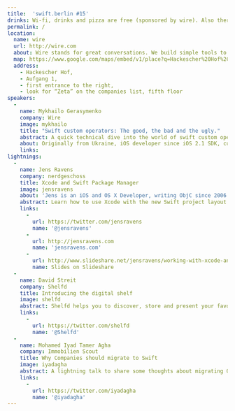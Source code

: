```yaml
---
title:  'swift.berlin #15'
drinks: Wi-fi, drinks and pizza are free (sponsored by wire). Also there are quite a lot of bars and restaurants around the place.
permalink: /
location:
  name: wire
  url: http://wire.com
  about: Wire stands for great conversations. We build simple tools to communicate with text, voice, pictures, music and video — all beautifully woven together on phone, tablet and desktop.
  map: https://www.google.com/maps/embed/v1/place?q=Hackescher%20Hof%2C%20Berlin%2C%20Germany&key=AIzaSyCjTjlx3dtYCMkR7xQklFA1w0K36eNduPw
  address:
    - Hackescher Hof,
    - Aufgang 1,
    - first entrance to the right,
    - look for “Zeta” on the companies list, fifth floor
speakers:
  -
    name: Mykhailo Gerasymenko
    company: Wire
    image: mykhailo
    title: "Swift custom operators: The good, the bad and the ugly."
    abstract: A quick technical dive into the world of swift custom operators with some practical examples and unusual techniques.
    about: Originally from Ukraine, iOS developer since iOS 2.1 SDK, currently working on UI of Wire.
    links:
lightnings:
  -
    name: Jens Ravens
    company: nerdgeschoss
    title: Xcode and Swift Package Manager
    image: jensravens
    about: 'Jens is an iOS and OS X Developer, writing ObjC since 2006. Currently working at <a href="http://nerdgeschoss.de" target="new">nerdgeschoss</a>'
    abstract: Learn how to use Xcode with the new Swift project layout and integrate autocompletion with your packages.
    links:
      -
        url: https://twitter.com/jensravens
        name: '@jensravens'
      -
        url: http://jensravens.com
        name: 'jensravens.com'
      -
        url: http://www.slideshare.net/jensravens/working-with-xcode-and-swift-package-manager
        name: Slides on Slideshare
  -
    name: David Streit
    company: Shelfd
    title: Introducing the digital shelf
    image: shelfd
    abstract: Shelfd helps you to discover, store and present your favorite video and audio content. Therefore we aggregated media sources that are available to you, like broadcast, streaming-services and other media platforms. With Shelfd you can easily create collections across multiple providers or subscribe to likable channels and trusted brands. We want you to watch or listen to what you want, when you want it.
    links:
      -
        url: https://twitter.com/shelfd
        name: '@Shelfd'
  -
    name: Mohamed Iyad Tamer Agha
    company: Immobilien Scout
    title: Why Companies should migrate to Swift
    image: iyadagha
    abstract: A lightning talk to share some thoughts about migrating Objective-C projects to Swift.
    links:
      -
        url: https://twitter.com/iyadagha
        name: '@iyadagha'
---
```

